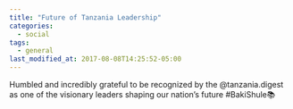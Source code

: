 ```yaml
---
title: "Future of Tanzania Leadership"
categories:
  - social
tags:
  - general
last_modified_at: 2017-08-08T14:25:52-05:00
---
```


Humbled and incredibly grateful to be recognized by the @tanzania.digest as one of the visionary leaders shaping our nation’s future #BakiShule📚

<img src="/assets/images/digest.jpg"  alt="">
